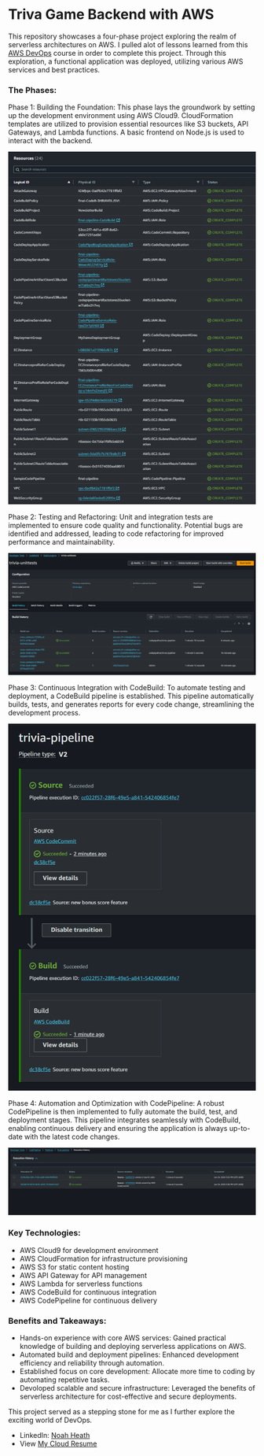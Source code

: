 
# Triva Game Backend with AWS
This repository showcases a four-phase project exploring the realm of serverless architectures on AWS. 
I pulled alot of lessons learned from this [AWS DevOps](https://www.coursera.org/account/accomplishments/specialization/GC49T2KNZDS9) course in order to complete this project.
Through this exploration, a functional application was deployed, utilizing various AWS services and best practices.


### The Phases:

Phase 1: Building the Foundation: This phase lays the groundwork by setting up the development environment using AWS Cloud9. CloudFormation templates are utilized to provision essential resources like S3 buckets, API Gateways, and Lambda functions. A basic frontend on Node.js is used to interact with the backend.

![cloudformation-resources](cloudformation-stack-resources.png)

Phase 2: Testing and Refactoring: Unit and integration tests are implemented to ensure code quality and functionality. Potential bugs are identified and addressed, leading to code refactoring for improved performance and maintainability.

![codebuild-unittests](codebuild-unittests-console.png)

Phase 3: Continuous Integration with CodeBuild: To automate testing and deployment, a CodeBuild pipeline is established. This pipeline automatically builds, tests, and generates reports for every code change, streamlining the development process.

![codepipeline](codepipeline-merge.png)

Phase 4: Automation and Optimization with CodePipeline: A robust CodePipeline is then implemented to fully automate the build, test, and deployment stages. This pipeline integrates seamlessly with CodeBuild, enabling continuous delivery and ensuring the application is always up-to-date with the latest code changes.

![codepipeline-execution](codepipeline-executionhistoryc3e3.png)

### Key Technologies:

- AWS Cloud9 for development environment
- AWS CloudFormation for infrastructure provisioning
- AWS S3 for static content hosting
- AWS API Gateway for API management
- AWS Lambda for serverless functions
- AWS CodeBuild for continuous integration
- AWS CodePipeline for continuous delivery

### Benefits and Takeaways:

- Hands-on experience with core AWS services: Gained practical knowledge of building and deploying serverless applications on AWS.
- Automated build and deployment pipelines: Enhanced development efficiency and reliability through automation.
- Established focus on core development: Allocate more time to coding by automating repetitive tasks.
- Devoloped scalable and secure infrastructure: Leveraged the benefits of serverless architecture for cost-effective and secure deployments.

This project served as a stepping stone for me as I further explore the exciting world of DevOps.


- LinkedIn: [Noah Heath](https://www.linkedin.com/in/neheath/)
- View [My Cloud Resume](https://resume.ne-heath.com/)
